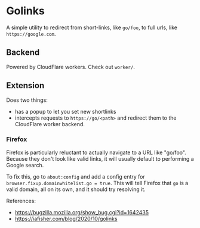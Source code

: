 # Golinks

A simple utility to redirect from short-links, like `go/foo`, to full urls, like `https://google.com`.

## Backend

Powered by CloudFlare workers. Check out `worker/`.

## Extension

Does two things:
  - has a popup to let you set new shortlinks
  - intercepts requests to `https://go/<path>` and redirect them to the CloudFlare worker backend.

### Firefox

Firefox is particularly reluctant to actually navigate to a URL like "go/foo".
Because they don't look like valid links, it will usually default to performing
a Google search.

To fix this, go to `about:config` and add a config entry for
`browser.fixup.domainwhitelist.go = true`. This will tell Firefox that `go` is
a valid domain, all on its own, and it should try resolving it.

References:
  - https://bugzilla.mozilla.org/show_bug.cgi?id=1642435
  - https://iafisher.com/blog/2020/10/golinks
